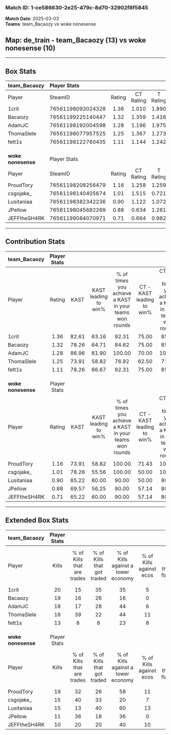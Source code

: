 ### Match ID: 1-ce586630-2e25-479c-8d70-32902f8f5845  
**Match Date**: 2025-03-03  
**Teams**: team_Bacaozy vs woke nonesense  

## **Map**: de_train - team_Bacaozy (13) vs woke nonesense (10)  
---  

## Box Stats  

| **team_Bacaozy**   | Player Stats      |        |           |          |       |      |       |         |        |      |     |
| :- | :- | :-: | :-: | :-: | :-: | :-: | :-: | :-: | :-: | :-: | :-: |
| Player             | SteamID           | Rating | CT Rating | T Rating | KAST  | ADR  | Kills | Assists | Deaths | K/D  | HS% |
| 1crit              | 76561198093024328 |  1.36  |   1.010   |  1.890   | 82.61 | 90.6 |  20   |    6    |   16   | 1.25 | 40  |
| Bacaozy            | 76561199225140447 |  1.32  |   1.359   |  1.416   | 78.26 | 80.4 |  19   |    5    |   13   | 1.46 | 26  |
| AdamJC             | 76561198192004598 |  1.28  |   1.196   |  1.975   | 86.96 | 82.8 |  18   |    4    |   16   | 1.13 | 44  |
| ThomaSlele         | 76561198077957525 |  1.25  |   1.367   |  1.273   | 73.91 | 79.7 |  18   |    5    |   13   | 1.38 | 72  |
| fett1s             | 76561198122760435 |  1.11  |   1.144   |  1.242   | 78.26 | 86.0 |  13   |    9    |   14   | 0.93 | 38  |
|                    |                   |        |           |          |       |      |       |         |        |      |     |
|                    |                   |        |           |          |       |      |       |         |        |      |     |
|                    |                   |        |           |          |       |      |       |         |        |      |     |
| **woke nonesense** | Player Stats      |        |           |          |       |      |       |         |        |      |     |
| Player             | SteamID           | Rating | CT Rating | T Rating | KAST  | ADR  | Kills | Assists | Deaths | K/D  | HS% |
| ProudTory          | 76561198208256479 |  1.16  |   1.258   |  1.259   | 73.91 | 63.0 |  19   |    4    |   16   | 1.19 | 36  |
| csgojake_          | 76561198140405674 |  1.01  |   1.515   |  0.721   | 78.26 | 72.6 |  15   |    4    |   19   | 0.79 | 46  |
| Lusitaniaa         | 76561198382342236 |  0.90  |   1.122   |  1.072   | 65.22 | 75.4 |  15   |    5    |   20   | 0.75 | 73  |
| JPellow            | 76561198045682269 |  0.88  |   0.634   |  1.281   | 69.57 | 76.4 |  11   |   10    |   17   | 0.65 | 45  |
| JEFFtheSH4RK       | 76561199084070971 |  0.71  |   0.664   |  0.982   | 65.22 | 63.7 |  10   |    2    |   18   | 0.56 | 50  |
---  

## Contribution Stats  

| **team_Bacaozy**   | Player Stats |       |                      |                                                        |                           |                                                             |                          |                                                            |
| :- | :-: | :-: | :-: | :-: | :-: | :-: | :-: | :-: |
| Player             |    Rating    | KAST  | KAST leading to win% | % of times you achieve a KAST in your teams won rounds | CT - KAST leading to win% | CT - % of times you achieve a KAST in your teams won rounds | T - KAST leading to win% | T - % of times you achieve a KAST in your teams won rounds |
| 1crit              |     1.36     | 82.61 |        63.16         |                         92.31                          |           75.00           |                            85.71                            |          54.55           |                           100.00                           |
| Bacaozy            |     1.32     | 78.26 |        64.71         |                         84.62                          |           75.00           |                            85.71                            |          55.56           |                           83.33                            |
| AdamJC             |     1.28     | 86.96 |        61.90         |                         100.00                         |           70.00           |                           100.00                            |          54.55           |                           100.00                           |
| ThomaSlele         |     1.25     | 73.91 |        58.82         |                         76.92                          |           62.50           |                            71.43                            |          55.56           |                           83.33                            |
| fett1s             |     1.11     | 78.26 |        66.67         |                         92.31                          |           75.00           |                            85.71                            |          60.00           |                           100.00                           |
|                    |              |       |                      |                                                        |                           |                                                             |                          |                                                            |
|                    |              |       |                      |                                                        |                           |                                                             |                          |                                                            |
|                    |              |       |                      |                                                        |                           |                                                             |                          |                                                            |
| **woke nonesense** | Player Stats |       |                      |                                                        |                           |                                                             |                          |                                                            |
| Player             |    Rating    | KAST  | KAST leading to win% | % of times you achieve a KAST in your teams won rounds | CT - KAST leading to win% | CT - % of times you achieve a KAST in your teams won rounds | T - KAST leading to win% | T - % of times you achieve a KAST in your teams won rounds |
| ProudTory          |     1.16     | 73.91 |        58.82         |                         100.00                         |           71.43           |                           100.00                            |          50.00           |                           100.00                           |
| csgojake_          |     1.01     | 78.26 |        55.56         |                         100.00                         |           50.00           |                           100.00                            |          62.50           |                           100.00                           |
| Lusitaniaa         |     0.90     | 65.22 |        60.00         |                         90.00                          |           50.00           |                            80.00                            |          71.43           |                           100.00                           |
| JPellow            |     0.88     | 69.57 |        56.25         |                         90.00                          |           57.14           |                            80.00                            |          55.56           |                           100.00                           |
| JEFFtheSH4RK       |     0.71     | 65.22 |        60.00         |                         90.00                          |           57.14           |                            80.00                            |          62.50           |                           100.00                           |
---  

## Extended Box Stats  

| **team_Bacaozy**   | Player Stats |                            |                            |                                    |                         |                              |                                 |        |                             |                                     |                          |                               |                            |
| :- | :-: | :-: | :-: | :-: | :-: | :-: | :-: | :-: | :-: | :-: | :-: | :-: | :-: |
| Player             |    Kills     | % of Kills that are trades | % of Kills that got traded | % of Kills against a lower economy | % of Kills against ecos | % of Kills that are flawless | % of Kills that are close duels | Deaths | % of Deaths that get traded | % of Deaths against a lower economy | % of Deaths against ecos | % of Deaths that are flawless | % of Deaths that are close |
| 1crit              |      20      |             15             |             35             |                 35                 |            5            |              60              |               15                |   16   |             19              |                 19                  |            6             |              56               |             0              |
| Bacaozy            |      19      |             16             |             26             |                 16                 |            0            |              68              |                0                |   13   |             31              |                 15                  |            0             |              62               |             8              |
| AdamJC             |      18      |             17             |             28             |                 44                 |            6            |              83              |               11                |   16   |             44              |                 13                  |            0             |              81               |             13             |
| ThomaSlele         |      18      |             39             |             22             |                 44                 |           11            |              72              |                6                |   13   |             23              |                  0                  |            0             |              69               |             15             |
| fett1s             |      13      |             8              |             8              |                 23                 |            8            |              77              |                0                |   14   |             21              |                 14                  |            7             |              14               |             14             |
|                    |              |                            |                            |                                    |                         |                              |                                 |        |                             |                                     |                          |                               |                            |
|                    |              |                            |                            |                                    |                         |                              |                                 |        |                             |                                     |                          |                               |                            |
|                    |              |                            |                            |                                    |                         |                              |                                 |        |                             |                                     |                          |                               |                            |
| **woke nonesense** | Player Stats |                            |                            |                                    |                         |                              |                                 |        |                             |                                     |                          |                               |                            |
| Player             |    Kills     | % of Kills that are trades | % of Kills that got traded | % of Kills against a lower economy | % of Kills against ecos | % of Kills that are flawless | % of Kills that are close duels | Deaths | % of Deaths that get traded | % of Deaths against a lower economy | % of Deaths against ecos | % of Deaths that are flawless | % of Deaths that are close |
| ProudTory          |      19      |             32             |             26             |                 58                 |           11            |              63              |               16                |   16   |             25              |                 13                  |            0             |              94               |             0              |
| csgojake_          |      15      |             40             |             33             |                 20                 |            7            |              47              |               13                |   19   |             21              |                 26                  |            0             |              79               |             0              |
| Lusitaniaa         |      15      |             13             |             40             |                 60                 |           13            |              60              |                7                |   20   |             25              |                 25                  |            0             |              70               |             0              |
| JPellow            |      11      |             36             |             18             |                 36                 |            0            |              55              |                9                |   17   |             24              |                 24                  |            0             |              59               |             12             |
| JEFFtheSH4RK       |      10      |             20             |             20             |                 40                 |           10            |              70              |                0                |   18   |             28              |                 17                  |            0             |              50               |             22             |
